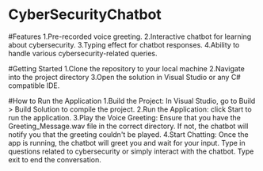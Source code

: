 # CyberSecurityChatbot
#Features
1.Pre-recorded voice greeting.
2.Interactive chatbot for learning about cybersecurity.
3.Typing effect for chatbot responses.
4.Ability to handle various cybersecurity-related queries.

#Getting Started
1.Clone the repository to your local machine
2.Navigate into the project directory
3.Open the solution in Visual Studio or any C# compatible IDE.

#How to Run the Application
1.Build the Project:
In Visual Studio, go to Build > Build Solution to compile the project.
2.Run the Application:
click Start to run the application.
3.Play the Voice Greeting:
Ensure that you have the Greeting_Message.wav file in the correct directory. If not, the chatbot will notify you that the greeting couldn't be played.
4.Start Chatting:
Once the app is running, the chatbot will greet you and wait for your input.
Type in questions related to cybersecurity or simply interact with the chatbot.
Type exit to end the conversation.
